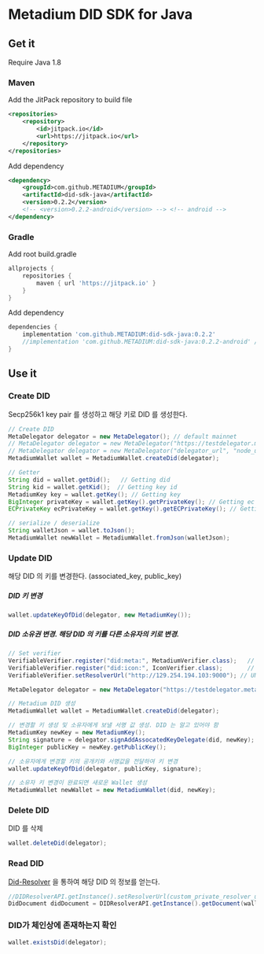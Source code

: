 # Metadium DID SDK for Java

## Get it

Require Java 1.8

### Maven
Add the JitPack repository to build file

```xml
<repositories>
    <repository>
        <id>jitpack.io</id>
        <url>https://jitpack.io</url>
    </repository>
</repositories>
```

Add dependency

```xml
<dependency>
    <groupId>com.github.METADIUM</groupId>
    <artifactId>did-sdk-java</artifactId>
    <version>0.2.2</version>
    <!-- <version>0.2.2-android</version> --> <!-- android -->
</dependency>
```
### Gradle
Add root build.gradle

```gradle
allprojects {
    repositories {
        maven { url 'https://jitpack.io' }
    }
}
```
Add dependency

```gradle
dependencies {
    implementation 'com.github.METADIUM:did-sdk-java:0.2.2'
    //implementation 'com.github.METADIUM:did-sdk-java:0.2.2-android' // android
}
```


## Use it

### Create DID

Secp256k1 key pair 를 생성하고 해당 키로 DID 를 생성한다.

```java
// Create DID
MetaDelegator delegator = new MetaDelegator(); // default mainnet
// MetaDelegator delegator = new MetaDelegator("https://testdelegator.metadium.com", "https://api.metadium.com/dev", "did:meta:testnet"); // testnet
// MetaDelegator delegator = new MetaDelegator("delegator_url", "node_url", "did:meta:custom"); // custom private network
MetadiumWallet wallet = MetadiumWallet.createDid(delegator);

// Getter
String did = wallet.getDid();	// Getting did
String kid = wallet.getKid();  // Getting key id
MetadiumKey key = wallet.getKey(); // Getting key
BigInteger privateKey = wallet.getKey().getPrivateKey(); // Getting ec private key. bigint
ECPrivateKey ecPrivateKey = wallet.getKey().getECPrivateKey(); // Getting ec private key. ECPrivateKey

// serialize / deserialize
String walletJson = wallet.toJson();
MetadiumWallet newWallet = MetadiumWallet.fromJson(walletJson);
```

### Update DID

해당 DID 의 키를 변경한다. (associated_key, public_key)

##### DID 키 변경

```java
wallet.updateKeyOfDid(delegator, new MetadiumKey());
```


##### DID 소유권 변경. 해당 DID 의 키를 다른 소유자의 키로 변경.

```java
// Set verifier
VerifiableVerifier.register("did:meta:", MetadiumVerifier.class);	// META
VerifiableVerifier.register("did:icon:", IconVerifier.class);		// ICON
VerifiableVerifier.setResolverUrl("http://129.254.194.103:9000"); // UNIVERSIAL : http://129.254.194.103:9000, META : http://129.254.194.113

MetaDelegator delegator = new MetaDelegator("https://testdelegator.metadium.com", "https://testdelegator.metadium.com");

// Metadium DID 생성
MetadiumWallet wallet = MetadiumWallet.createDid(delegator);

// 변경할 키 생성 및 소유자에게 보낼 서명 값 생성. DID 는 알고 있어야 함
MetadiumKey newKey = new MetadiumKey();
String signature = delegator.signAddAssocatedKeyDelegate(did, newKey);
BigInteger publicKey = newKey.getPublicKey();

// 소유자에게 변경할 키의 공개키와 서명값을 전달하여 키 변경
wallet.updateKeyOfDid(delegator, publicKey, signature);

// 소유자 키 변경이 완료되면 새로운 Wallet 생성
MetadiumWallet newWallet = new MetadiumWallet(did, newKey);
```


### Delete DID

DID 를 삭제

```java
wallet.deleteDid(delegator);
```

### Read DID


[Did-Resolver](https://github.com/METADIUM/did-resolver-java-client) 을 통하여 해당 DID 의 정보를 얻는다.

```java
//DIDResolverAPI.getInstance().setResolverUrl(custom_private_resolver_url); // custom private network
DidDocument didDocument = DIDResolverAPI.getInstance().getDocument(wallet.getDid()); // default mainnet or testnet
```

### DID가 체인상에 존재하는지 확인
```java
wallet.existsDid(delegator);
```




